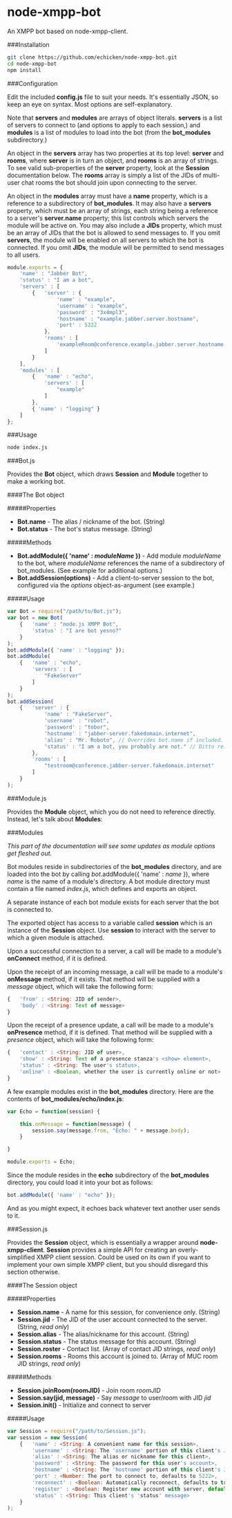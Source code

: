 node-xmpp-bot
=============

An XMPP bot based on node-xmpp-client.

###Installation

```sh
git clone https://github.com/echicken/node-xmpp-bot.git
cd node-xmpp-bot
npm install
```

###Configuration

Edit the included **config.js** file to suit your needs.  It's essentially JSON, so keep an eye on syntax.  Most options are self-explanatory.

Note that **servers** and **modules** are arrays of object literals.  **servers** is a list of servers to connect to (and options to apply to each session,) and **modules** is a list of modules to load into the bot (from the **bot_modules** subdirectory.)

An object in the **servers** array has two properties at its top level: **server** and **rooms**, where **server** is in turn an object, and **rooms** is an array of strings.  To see valid sub-properties of the **server** property, look at the **Session** documentation below.  The **rooms** array is simply a list of the JIDs of multi-user chat rooms the bot should join upon connecting to the server.

An object in the **modules** array must have a **name** property, which is a reference to a subdirectory of **bot_modules**.  It may also have a **servers** property, which must be an array of strings, each string being a reference to a server's **server.name** property; this list controls which servers the module will be active on.  You may also include a **JIDs** property, which must be an array of JIDs that the bot is allowed to send messages to.  If you omit **servers**, the module will be enabled on all servers to which the bot is connected.  If you omit **JIDs**, the module will be permitted to send messages to all users.

```js
module.exports = {
	'name' : "Jabber Bot",
	'status' : "I am a bot",
	'servers' : [
		{	'server' : {
				'name' : "example",
				'username' : "example",
				'password' : "3x4mpl3",
				'hostname' : "example.jabber.server.hostname",
				'port' : 5222
			},
			'rooms' : [
				'exampleRoom@conference.example.jabber.server.hostname'
			]
		}
	],
	'modules' : [
		{	'name' : "echo",
			'servers' : [
				"example"
			]
		},
		{ 'name' : "logging" }
	]
};
```

###Usage

```sh
node index.js
```

###Bot.js

Provides the **Bot** object, which draws **Session** and **Module** together to make a working bot.

####The Bot object

#####Properties

* **Bot.name** - The alias / nickname of the bot. (String)
* **Bot.status** - The bot's status message. (String)

#####Methods

* **Bot.addModule({ 'name' : *moduleName* })** - Add module *moduleName* to the bot, where *moduleName* references the name of a subdirectory of bot_modules. (See example for additional options.)
* **Bot.addSession(options)** - Add a client-to-server session to the bot, configured via the *options* object-as-argument (see example.)

#####Usage

```js
var Bot = require("/path/to/Bot.js");
var bot = new Bot(
	{	'name' : "node.js XMPP Bot",
		'status' : "I are bot yesno?"
	}
);
bot.addModule({ 'name' : "logging" });
bot.addModule(
	{	'name' : "echo",
		'servers' : [
			"FakeServer"
		]
	}
);
bot.addSession(
	{	'server' : {
			'name' : "FakeServer",
			'username' : "robot",
			'password' : "tobor",
			'hostname' : "jabber-server.fakedomain.internet",
			'alias' : "Mr. Roboto", // Overrides bot.name if included.
			'status' : "I am a bot, you probably are not." // Ditto re: status
		},
		'rooms' : [
			"testroom@conference.jabber-server.fakedomain.internet"
		]
	}
);
```

###Module.js

Provides the **Module** object, which you do not need to reference directly.  Instead, let's talk about **Modules**:

###Modules

*This part of the documentation will see some updates as module options get fleshed out.*

Bot modules reside in subdirectories of the **bot_modules** directory, and are loaded into the bot by calling *bot*.addModule({ 'name' : *name* }), where *name* is the name of a module's directory.  A bot module directory must contain a file named *index.js*, which defines and exports an object.

A separate instance of each bot module exists for each server that the bot is connected to.

The exported object has access to a variable called **session** which is an instance of the **Session** object.  Use **session** to interact with the server to which a given module is attached.

Upon a successful connection to a server, a call will be made to a module's **onConnect** method, if it is defined.

Upon the receipt of an incoming message, a call will be made to a module's **onMessage** method, if it exists.  That method will be supplied with a *message* object, which will take the following form:

```js
{	'from' : <String: JID of sender>,
	'body' : <String: Text of message>
}
```

Upon the receipt of a presence update, a call will be made to a module's **onPresence** method, if it is defined.  That method will be supplied with a *presence* object, which will take the following form:

```js
{	'contact' : <String: JID of user>,
	'show' : <String: Text of a presence stanza's <show> element>,
	'status' : <String: The user's status>,
	'online' : <Boolean, whether the user is currently online or not>
}
```

A few example modules exist in the **bot_modules** directory.  Here are the contents of **bot_modules/echo/index.js**:

```js
var Echo = function(session) {

	this.onMessage = function(message) {
		session.say(message.from, "Echo: " + message.body);
	}

}

module.exports = Echo;
```

Since the module resides in the **echo** subdirectory of the **bot_modules** directory, you could load it into your bot as follows:

```js
bot.addModule({ 'name' : "echo" });
```

And as you might expect, it echoes back whatever text another user sends to it.

###Session.js

Provides the **Session** object, which is essentially a wrapper around **node-xmpp-client**.  **Session** provides a simple API for creating an overly-simplified XMPP client session.  Could be used on its own if you want to implement your own simple XMPP client, but you should disregard this section otherwise.

####The Session object

#####Properties

* **Session.name** - A name for this session, for convenience only. (String)
* **Session.jid** - The JID of the user account connected to the server. (String, *read only*)
* **Session.alias** - The alias/nickname for this account. (String)
* **Session.status** - The status message for this account. (String)
* **Session.roster** - Contact list. (Array of contact JID strings, *read only*)
* **Session.rooms** - Rooms this account is joined to. (Array of MUC room JID strings, *read only*)

#####Methods

* **Session.joinRoom(roomJID)** - Join room *roomJID*
* **Session.say(jid, message)** - Say *message* to user/room with JID *jid*
* **Session.init()** - Initialize and connect to server

#####Usage

```js
var Session = require("/path/to/Session.js");
var session = new Session(
	{	'name' : <String: A convenient name for this session>,
		'username' : <String: The 'username' portion of this client's JID>,
		'alias' : <String: The alias or nickname for this client>,
		'password' : <String: The password for this user's account>,
		'hostname' : <String: The 'hostname' portion of this client's JID>,
		'port' : <Number: The port to connect to, defaults to 5222>,
		'reconnect' : <Boolean: Automatically reconnect, defaults to true>,
		'register' : <Boolean: Register new account with server, default is false>,
		'status' : <String: This client's 'status' message>
	}
);
```